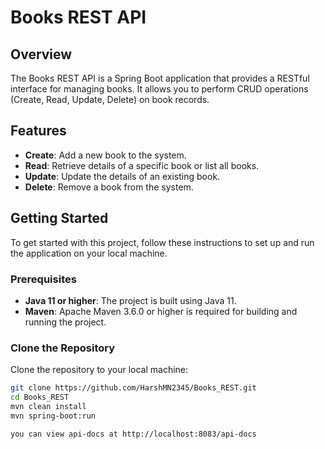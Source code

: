 # Books REST API

## Overview

The Books REST API is a Spring Boot application that provides a RESTful interface for managing books. It allows you to perform CRUD operations (Create, Read, Update, Delete) on book records.

## Features

- **Create**: Add a new book to the system.
- **Read**: Retrieve details of a specific book or list all books.
- **Update**: Update the details of an existing book.
- **Delete**: Remove a book from the system.

## Getting Started

To get started with this project, follow these instructions to set up and run the application on your local machine.

### Prerequisites

- **Java 11 or higher**: The project is built using Java 11.
- **Maven**: Apache Maven 3.6.0 or higher is required for building and running the project.

### Clone the Repository

Clone the repository to your local machine:

```sh
git clone https://github.com/HarshMN2345/Books_REST.git
cd Books_REST
mvn clean install
mvn spring-boot:run

you can view api-docs at http://localhost:8083/api-docs